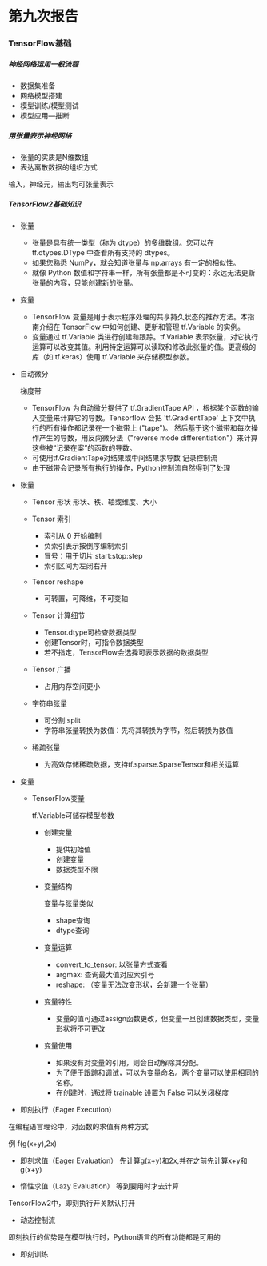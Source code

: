 # 第九次报告

### TensorFlow基础

##### 神经网络运用一般流程

- 数据集准备
- 网络模型搭建
- 模型训练/模型测试
- 模型应用—推断

##### 用张量表示神经网络

- 张量的实质是N维数组
- 表达离散数据的组织方式

输入，神经元，输出均可张量表示

##### TensorFlow2基础知识

- 张量

  - 张量是具有统一类型（称为 dtype）的多维数组。您可以在 tf.dtypes.DType 中查看所有支持的 dtypes。
  - 如果您熟悉 NumPy，就会知道张量与 np.arrays 有一定的相似性。
  - 就像 Python 数值和字符串一样，所有张量都是不可变的：永远无法更新张量的内容，只能创建新的张量。

- 变量

  - TensorFlow 变量是用于表示程序处理的共享持久状态的推荐方法。本指南介绍在 TensorFlow 中如何创建、更新和管理 tf.Variable 的实例。
  - 变量通过 tf.Variable 类进行创建和跟踪。tf.Variable 表示张量，对它执行运算可以改变其值。利用特定运算可以读取和修改此张量的值。更高级的库（如 tf.keras）使用 tf.Variable 来存储模型参数。 

- 自动微分

  梯度带

  - TensorFlow 为自动微分提供了 tf.GradientTape API ，根据某个函数的输入变量来计算它的导数。Tensorflow 会把 'tf.GradientTape' 上下文中执行的所有操作都记录在一个磁带上 ("tape")。 然后基于这个磁带和每次操作产生的导数，用反向微分法（"reverse mode differentiation"）来计算这些被“记录在案”的函数的导数。
  - 可使用tf.GradientTape对结果或中间结果求导数
  记录控制流
  - 由于磁带会记录所有执行的操作，Python控制流自然得到了处理

- 张量

  - Tensor 形状
形状、秩、轴或维度、大小

  - Tensor 索引
  
    - 索引从 0 开始编制
    - 负索引表示按倒序编制索引
    - 冒号：用于切片 start:stop:step
    - 索引区间为左闭右开
  
  - Tensor reshape
  
    - 可转置，可降维，不可变轴

  - Tensor 计算细节

    - Tensor.dtype可检查数据类型
    - 创建Tensor时，可指令数据类型
    - 若不指定，TensorFlow会选择可表示数据的数据类型

  - Tensor 广播

    - 占用内存空间更小

  - 字符串张量

    - 可分割 split
    - 字符串张量转换为数值：先将其转换为字节，然后转换为数值

  - 稀疏张量

    - 为高效存储稀疏数据，支持tf.sparse.SparseTensor和相关运算

- 变量

  - TensorFlow变量

    tf.Variable可储存模型参数
  
    - 创建变量

      - 提供初始值
      - 创建变量
      - 数据类型不限

    - 变量结构

      变量与张量类似
    
      - shape查询
      - dtype查询

    - 变量运算

      - convert_to_tensor: 以张量方式查看
      - argmax: 查询最大值对应索引号
      - reshape: （变量无法改变形状，会新建一个张量）

    - 变量特性

      - 变量的值可通过assign函数更改，但变量一旦创建数据类型，变量形状将不可更改

    - 变量使用

      - 如果没有对变量的引用，则会自动解除其分配。
      - 为了便于跟踪和调试，可以为变量命名。两个变量可以使用相同的名称。
      - 在创建时，通过将 trainable 设置为 False 可以关闭梯度

- 即刻执行（Eager Execution）

在编程语言理论中，对函数的求值有两种方式

  例      f(g(x+y),2x)

  - 即刻求值（Eager Evaluation）
    先计算g(x+y)和2x,并在之前先计算x+y和g(x+y)

  - 惰性求值（Lazy Evaluation）
    等到要用时才去计算

TensorFlow2中，即刻执行开关默认打开

  - 动态控制流

即刻执行的优势是在模型执行时，Python语言的所有功能都是可用的

  - 即刻训练

